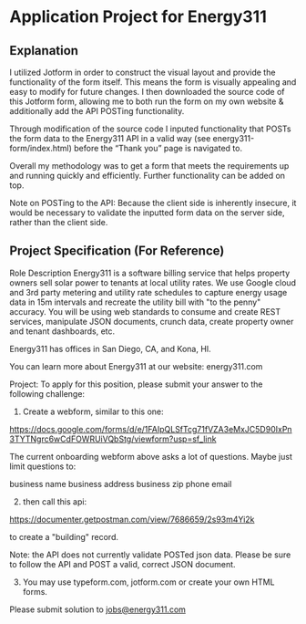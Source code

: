 # Application Project for Energy311

## Explanation

I utilized Jotform in order to construct the visual layout and provide the functionality of the form itself. This means the form is visually appealing and easy to modify for future changes. I then downloaded the source code of this Jotform form, allowing me to both run the form on my own website & additionally add the API POSTing functionality.

Through modification of the source code I inputed functionality that POSTs the form data to the Energy311 API in a valid way (see energy311-form/index.html) before the “Thank you” page is navigated to.

Overall my methodology was to get a form that meets the requirements up and running quickly and efficiently. Further functionality can be added on top.

Note on POSTing to the API: Because the client side is inherently insecure, it would be necessary to validate the inputted form data on the server side, rather than the client side.


## Project Specification (For Reference)

Role Description
Energy311 is a software billing service that helps property owners sell solar power to tenants at local utility rates. We use Google cloud and 3rd party metering and utility rate schedules to capture energy usage data in 15m intervals and recreate the utility bill with "to the penny" accuracy. You will be using web standards to consume and create REST services, manipulate JSON documents, crunch data, create property owner and tenant dashboards, etc.

Energy311 has offices in San Diego, CA, and Kona, HI.

You can learn more about Energy311 at our website: energy311.com

Project:
To apply for this position, please submit your answer to the following challenge:

1. Create a webform, similar to this one:

https://docs.google.com/forms/d/e/1FAIpQLSfTcg71fVZA3eMxJC5D90IxPn3TYTNgrc6wCdFOWRUiVQbStg/viewform?usp=sf_link

The current onboarding webform above asks a lot of questions. Maybe just limit questions to:

business name
business address
business zip
phone
email

2. then call this api:

https://documenter.getpostman.com/view/7686659/2s93m4Yi2k

to create a "building" record.

Note: the API does not currently validate POSTed json data. Please be sure to follow the API and POST a valid, correct JSON document.

3. You may use typeform.com, jotform.com or create your own HTML forms.

Please submit solution to jobs@energy311.com
